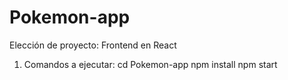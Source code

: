 # Pokemon-app
Elección de proyecto: Frontend en React
1. Comandos a ejecutar:
cd Pokemon-app
npm install
npm start
